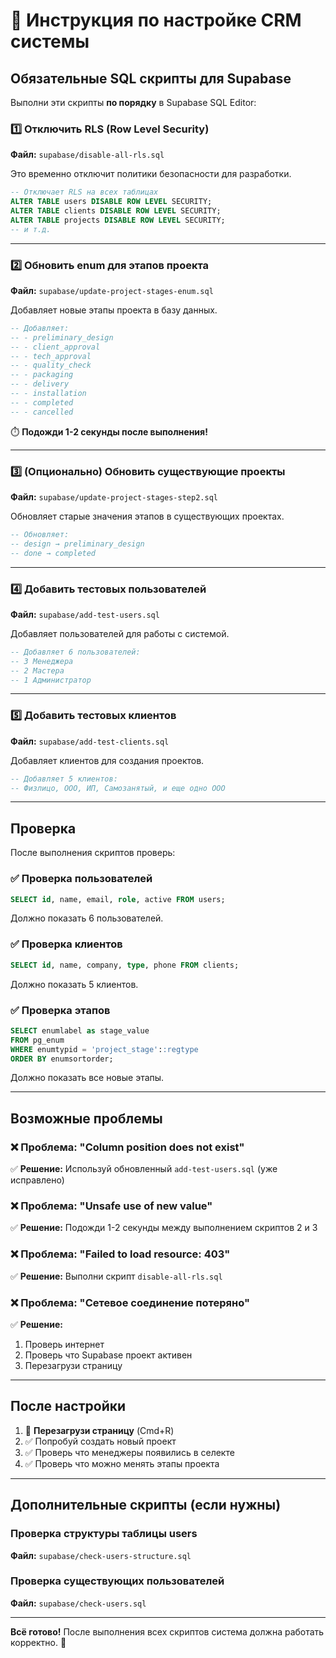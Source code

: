 # 🚀 Инструкция по настройке CRM системы

## Обязательные SQL скрипты для Supabase

Выполни эти скрипты **по порядку** в Supabase SQL Editor:

### 1️⃣ Отключить RLS (Row Level Security)
**Файл:** `supabase/disable-all-rls.sql`

Это временно отключит политики безопасности для разработки.

```sql
-- Отключает RLS на всех таблицах
ALTER TABLE users DISABLE ROW LEVEL SECURITY;
ALTER TABLE clients DISABLE ROW LEVEL SECURITY;
ALTER TABLE projects DISABLE ROW LEVEL SECURITY;
-- и т.д.
```

---

### 2️⃣ Обновить enum для этапов проекта
**Файл:** `supabase/update-project-stages-enum.sql`

Добавляет новые этапы проекта в базу данных.

```sql
-- Добавляет:
-- - preliminary_design
-- - client_approval
-- - tech_approval
-- - quality_check
-- - packaging
-- - delivery
-- - installation
-- - completed
-- - cancelled
```

⏱️ **Подожди 1-2 секунды после выполнения!**

---

### 3️⃣ (Опционально) Обновить существующие проекты
**Файл:** `supabase/update-project-stages-step2.sql`

Обновляет старые значения этапов в существующих проектах.

```sql
-- Обновляет:
-- design → preliminary_design
-- done → completed
```

---

### 4️⃣ Добавить тестовых пользователей
**Файл:** `supabase/add-test-users.sql`

Добавляет пользователей для работы с системой.

```sql
-- Добавляет 6 пользователей:
-- 3 Менеджера
-- 2 Мастера
-- 1 Администратор
```

---

### 5️⃣ Добавить тестовых клиентов
**Файл:** `supabase/add-test-clients.sql`

Добавляет клиентов для создания проектов.

```sql
-- Добавляет 5 клиентов:
-- Физлицо, ООО, ИП, Самозанятый, и еще одно ООО
```

---

## Проверка

После выполнения скриптов проверь:

### ✅ Проверка пользователей
```sql
SELECT id, name, email, role, active FROM users;
```

Должно показать 6 пользователей.

### ✅ Проверка клиентов
```sql
SELECT id, name, company, type, phone FROM clients;
```

Должно показать 5 клиентов.

### ✅ Проверка этапов
```sql
SELECT enumlabel as stage_value 
FROM pg_enum 
WHERE enumtypid = 'project_stage'::regtype 
ORDER BY enumsortorder;
```

Должно показать все новые этапы.

---

## Возможные проблемы

### ❌ Проблема: "Column position does not exist"
✅ **Решение:** Используй обновленный `add-test-users.sql` (уже исправлено)

### ❌ Проблема: "Unsafe use of new value"
✅ **Решение:** Подожди 1-2 секунды между выполнением скриптов 2 и 3

### ❌ Проблема: "Failed to load resource: 403"
✅ **Решение:** Выполни скрипт `disable-all-rls.sql`

### ❌ Проблема: "Сетевое соединение потеряно"
✅ **Решение:** 
1. Проверь интернет
2. Проверь что Supabase проект активен
3. Перезагрузи страницу

---

## После настройки

1. 🔄 **Перезагрузи страницу** (Cmd+R)
2. ✅ Попробуй создать новый проект
3. ✅ Проверь что менеджеры появились в селекте
4. ✅ Проверь что можно менять этапы проекта

---

## Дополнительные скрипты (если нужны)

### Проверка структуры таблицы users
**Файл:** `supabase/check-users-structure.sql`

### Проверка существующих пользователей
**Файл:** `supabase/check-users.sql`

---

**Всё готово!** После выполнения всех скриптов система должна работать корректно. 🎉

